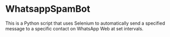 # WhatsappSpamBot
This is a Python script that uses Selenium to automatically send a specified message to a specific contact on WhatsApp Web at set intervals.
